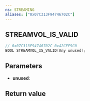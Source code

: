 ```yaml
---
ns: STREAMING
aliases: ["0x07C313F94746702C"]
---
```

## STREAMVOL_IS_VALID

```c
// 0x07C313F94746702C 0x42CFE9C0
BOOL STREAMVOL_IS_VALID(Any unused);
```

## Parameters
* **unused**: 

## Return value
